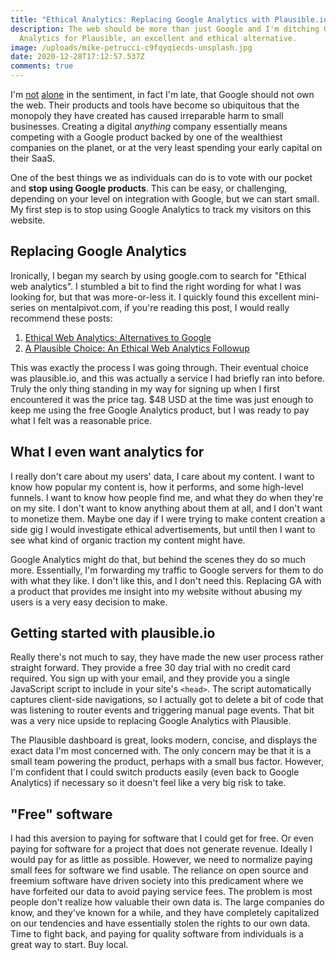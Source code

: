 ```yaml
---
title: "Ethical Analytics: Replacing Google Analytics with Plausible.io"
description: The web should be more than just Google and I'm ditching Google
  Analytics for Plausible, an excellent and ethical alternative.
image: /uploads/mike-petrucci-c9fqyqiecds-unsplash.jpg
date: 2020-12-28T17:12:57.537Z
comments: true
---
```

I'm [not](https://nomoregoogle.com/) [alone](https://dev.to/goatandsheep/stop-donating-your-customers-data-to-google-analytics-191) in the sentiment, in fact I'm late, that Google should not own the web. Their products and tools have become so ubiquitous that the monopoly they have created has caused irreparable harm to small businesses. Creating a digital _anything_ company essentially means competing with a Google product backed by one of the wealthiest companies on the planet, or at the very least spending your early capital on their SaaS.

One of the best things we as individuals can do is to vote with our pocket and **stop using Google products**. This can be easy, or challenging, depending on your level on integration with Google, but we can start small. My first step is to stop using Google Analytics to track my visitors on this website.

## Replacing Google Analytics

Ironically, I began my search by using google.com to search for "Ethical web analytics". I stumbled a bit to find the right wording for what I was looking for, but that was more-or-less it. I quickly found this excellent mini-series on mentalpivot.com, if you're reading this post, I would really recommend these posts:

1. [Ethical Web Analytics: Alternatives to Google](https://mentalpivot.com/ethical-web-analytics-alternatives-google)
2. [A Plausible Choice: An Ethical Web Analytics Followup](https://mentalpivot.com/pleased-with-plausible-a-followup-on-ethical-web-analytics)

This was exactly the process I was going through. Their eventual choice was plausible.io, and this was actually a service I had briefly ran into before. Truly the only thing standing in my way for signing up when I first encountered it was the price tag. $48 USD at the time was just enough to keep me using the free Google Analytics product, but I was ready to pay what I felt was a reasonable price.

## What I even want analytics for

I really don't care about my users' data, I care about my content. I want to know how popular my content is, how it performs, and some high-level funnels. I want to know how people find me, and what they do when they're on my site. I don't want to know anything about them at all, and I don't want to monetize them. Maybe one day if I were trying to make content creation a side gig I would investigate ethical advertisements, but until then I want to see what kind of organic traction my content might have.

Google Analytics might do that, but behind the scenes they do so much more. Essentially, I'm forwarding my traffic to Google servers for them to do with what they like. I don't like this, and I don't need this. Replacing GA with a product that provides me insight into my website without abusing my users is a very easy decision to make.

## Getting started with plausible.io

Really there's not much to say, they have made the new user process rather straight forward. They provide a free 30 day trial with no credit card required. You sign up with your email, and they provide you a single JavaScript script to include in your site's `<head>`. The script automatically captures client-side navigations, so I actually got to delete a bit of code that was listening to router events and triggering manual page events. That bit was a very nice upside to replacing Google Analytics with Plausible.

The Plausible dashboard is great, looks modern, concise, and displays the exact data I'm most concerned with. The only concern may be that it is a small team powering the product, perhaps with a small bus factor. However, I'm confident that I could switch products easily (even back to Google Analytics) if necessary so it doesn't feel like a very big risk to take.

## "Free" software

I had this aversion to paying for software that I could get for free. Or even paying for software for a project that does not generate revenue. Ideally I would pay for as little as possible. However, we need to normalize paying small fees for software we find usable. The reliance on open source and freemium software have driven society into this predicament where we have forfeited our data to avoid paying service fees. The problem is most people don't realize how valuable their own data is. The large companies do know, and they've known for a while, and they have completely capitalized on our tendencies and have essentially stolen the rights to our own data. Time to fight back, and paying for quality software from individuals is a great way to start. Buy local.